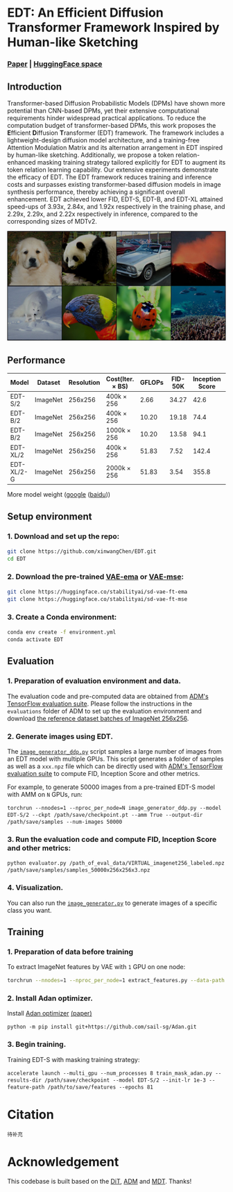 # EDT: An Efficient Diffusion Transformer Framework Inspired by Human-like Sketching

### [Paper](https://arxiv.org/abs/2410.23788) | [HuggingFace space](https://huggingface.co/trenkey/EDT)

## Introduction

Transformer-based Diffusion Probabilistic Models (DPMs) have shown more potential than CNN-based DPMs, yet their extensive computational requirements hinder widespread practical applications. To reduce the computation budget of transformer-based DPMs, this work proposes the **E**fficient **D**iffusion **T**ransformer (EDT) framework. The framework includes a lightweight-design diffusion model architecture, and a training-free Attention Modulation Matrix and its alternation arrangement in EDT inspired by human-like sketching. Additionally, we propose a token relation-enhanced masking training strategy tailored explicitly for EDT to augment its token relation learning capability. Our extensive experiments demonstrate the efficacy of EDT. The EDT framework reduces training and inference costs and surpasses existing transformer-based diffusion models in image synthesis performance, thereby achieving a significant overall enhancement. EDT achieved lower FID, EDT-S, EDT-B, and EDT-XL attained speed-ups of 3.93x, 2.84x, and 1.92x respectively in the training phase, and 2.29x, 2.29x, and 2.22x respectively in inference, compared to the corresponding sizes of MDTv2.

<img width="800" alt="image" src="visual/visualization.jpg">

## Performance


| Model      | Dataset  | Resolution | Cost(Iter. × BS) | GFLOPs | FID-50K | Inception Score | Weight                                                                                                                                                               |
| ---------- | -------- | ---------- | ----------------- | ------ | ------- | --------------- | -------------------------------------------------------------------------------------------------------------------------------------------------------------------- |
| EDT-S/2    | ImageNet | 256x256    | 400k × 256       | 2.66   | 34.27   | 42.6            | [google](https://drive.google.com/file/d/1DkglqB4wxlHeDUkerk1G8KqaNcwA_oD-/view?usp=drive_link) ([baidu](https://pan.baidu.com/s/1s856mTUODjg6TcsDdMptwQ?pwd=gv0h)) |
| EDT-B/2    | ImageNet | 256x256    | 400k × 256       | 10.20  | 19.18   | 74.4            | [google](https://drive.google.com/file/d/1Zd2bx8JkRKOdRPFpY6PeOQY9zNcf_Fqv/view?usp=drive_link) ([baidu](https://pan.baidu.com/s/1EOBbcYrfk7oQfieUf68GgQ?pwd=8e33)) |
| EDT-B/2    | ImageNet | 256x256    | 1000k × 256      | 10.20  | 13.58   | 94.1            | [google](https://drive.google.com/file/d/1UDxgFqoEwGnLZMO__u-BdqzzZ_SolBTc/view?usp=drive_link) ([baidu](https://pan.baidu.com/s/1FEeQal8kkabRVi3rSi4fNQ?pwd=6vc0)) |
| EDT-XL/2   | ImageNet | 256x256    | 400k × 256       | 51.83  | 7.52    | 142.4           | [google](https://drive.google.com/file/d/1h583ejF6EUa31f7p34iSpBEjjDpdi5gC/view?usp=drive_link) ([baidu](https://pan.baidu.com/s/1E0IAIEkhBQxUNb717iJicg?pwd=rzgn)) |
| EDT-XL/2-G | ImageNet | 256x256    | 2000k × 256      | 51.83  | 3.54    | 355.8           | [google](https://drive.google.com/file/d/1hEZ7IrCuw9OWH0w_r5f_e8mkVZesC5Dj/view?usp=drive_link) ([baidu](https://pan.baidu.com/s/1jXbNwDI1Qyr5JCaunrVERQ?pwd=dkac)) |

More model weight ([google](https://drive.google.com/drive/folders/1YsXs6NBdCQHQOsD43ijbzukEPTVt6ZeV?usp=drive_link) ([baidu](https://pan.baidu.com/s/1N8j-lW3k5T-15JORFiqdmw?pwd=qh1p)))

## Setup environment

### 1. Download and set up the repo:

```bash
git clone https://github.com/xinwangChen/EDT.git
cd EDT
```

### 2. Download the pre-trained [VAE-ema](https://huggingface.co/stabilityai/sd-vae-ft-ema) or [VAE-mse](https://huggingface.co/stabilityai/sd-vae-ft-mse):

```bash
git clone https://huggingface.co/stabilityai/sd-vae-ft-ema
git clone https://huggingface.co/stabilityai/sd-vae-ft-mse
```

### 3. Create a Conda environment:

```bash
conda env create -f environment.yml
conda activate EDT
```

## Evaluation

### 1. Preparation of evaluation environment and data.

The evaluation code and pre-computed data are obtained from [ADM's TensorFlow evaluation suite](https://github.com/openai/guided-diffusion/tree/main/evaluations). Please follow the instructions in the `evaluations` folder of ADM to set up the evaluation environment and download [the reference dataset batches of ImageNet 256x256](https://openaipublic.blob.core.windows.net/diffusion/jul-2021/ref_batches/imagenet/256/VIRTUAL_imagenet256_labeled.npz).

### 2. Generate images using EDT.

The [`image_generator_ddp.py`](image_generator_ddp.py) script samples a large number of images from an EDT model with multiple GPUs. This script generates a folder of samples as well as a `xxx.npz` file which can be directly used with [ADM's TensorFlow evaluation suite](https://github.com/openai/guided-diffusion/tree/main/evaluations) to compute FID, Inception Score and other metrics.

For example, to generate 50000 images from a pre-trained EDT-S model with AMM on `N` GPUs, run:

```shell
torchrun --nnodes=1 --nproc_per_node=N image_generator_ddp.py --model EDT-S/2 --ckpt /path/save/checkpoint.pt --amm True --output-dir /path/save/samples --num-images 50000
```

### 3. Run the evaluation code and compute FID, Inception Score and other metrics:

```shell
python evaluator.py /path_of_eval_data/VIRTUAL_imagenet256_labeled.npz /path/save/samples/samples_50000x256x256x3.npz
```

### 4. Visualization.

You can also run the [`image_generator.py`](image_generator.py) to generate images of a specific class you want.

## Training

### 1. Preparation of data before training

To extract ImageNet features by VAE with `1` GPU on one node:

```bash
torchrun --nnodes=1 --nproc_per_node=1 extract_features.py --data-path /path/to/imagenet/train --features-path /path/to/save/features
```

### 2. Install Adan optimizer.

Install [Adan optimizer](https://github.com/sail-sg/Adan) [(paper)](https://arxiv.org/abs/2208.06677)

```
python -m pip install git+https://github.com/sail-sg/Adan.git
```

### 3. Begin training.

Training EDT-S with masking training strategy:

```shell
accelerate launch --multi_gpu --num_processes 8 train_mask_adan.py --results-dir /path/save/checkpoint --model EDT-S/2 --init-lr 1e-3 --feature-path /path/to/save/features --epochs 81
```

# Citation

```
待补充
```

# Acknowledgement

This codebase is built based on the [DiT](https://github.com/facebookresearch/dit), [ADM](https://github.com/openai/guided-diffusion) and [MDT](https://github.com/sail-sg/MDT). Thanks!
